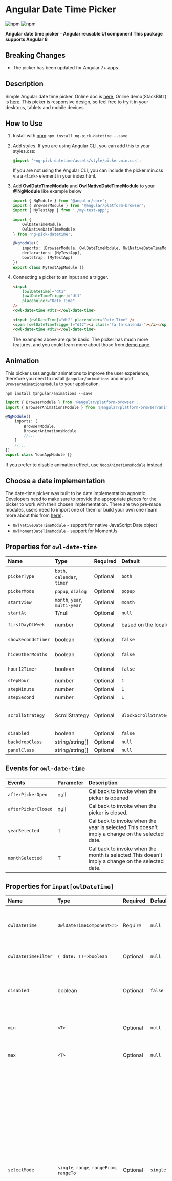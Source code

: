 # Angular Date Time Picker

[![npm](https://img.shields.io/npm/v/ng-pick-datetime.svg?maxAge=2592000?style=flat-square)](https://www.npmjs.com/package/ng-pick-datetime)
[![npm](https://img.shields.io/npm/dm/ng-pick-datetime.svg)](https://www.npmjs.com/package/ng-pick-datetime)

**Angular date time picker - Angular reusable UI component**
**This package supports Angular 8**

## Breaking Changes

-   The picker has been updated for Angular 7+ apps.

## Description

Simple Angular date time picker. Online doc is [here](https://daniel-projects.firebaseapp.com/owlng/date-time-picker), Online demo(StackBlitz) is [here](https://stackblitz.com/github/DanielYKPan/owl-examples/tree/date-time-picker).
This picker is responsive design, so feel free to try it in your desktops, tablets and mobile devices.

## How to Use

1.  Install with [npm](https://www.npmjs.com):`npm install ng-pick-datetime --save`
2.  Add styles.
    If you are using Angular CLI, you can add this to your styles.css:
    ```css
    @import '~ng-pick-datetime/assets/style/picker.min.css';
    ```
    If you are not using the Angular CLI, you can include the picker.min.css via a `<link>` element in your index.html.
3.  Add **OwlDateTimeModule** and **OwlNativeDateTimeModule** to your **@NgModule** like example below

    ```typescript
    import { NgModule } from '@angular/core';
    import { BrowserModule } from '@angular/platform-browser';
    import { MyTestApp } from './my-test-app';

    import {
        OwlDateTimeModule,
        OwlNativeDateTimeModule
    } from 'ng-pick-datetime';

    @NgModule({
        imports: [BrowserModule, OwlDateTimeModule, OwlNativeDateTimeModule],
        declarations: [MyTestApp],
        bootstrap: [MyTestApp]
    })
    export class MyTestAppModule {}
    ```

4.  Connecting a picker to an input and a trigger.

    ```html
    <input
        [owlDateTime]="dt1"
        [owlDateTimeTrigger]="dt1"
        placeholder="Date Time"
    />
    <owl-date-time #dt1></owl-date-time>
    ```

    ```html
    <input [owlDateTime]="dt2" placeholder="Date Time" />
    <span [owlDateTimeTrigger]="dt2"><i class="fa fa-calendar"></i></span>
    <owl-date-time #dt2></owl-date-time>
    ```

    The examples above are quite basic. The picker has much more features,
    and you could learn more about those from [demo page](https://danielykpan.github.io/date-time-picker/).

## Animation

This picker uses angular animations to improve the user experience,
therefore you need to install `@angular/animations` and import `BrowserAnimationsModule` to your application.

```
npm install @angular/animations --save
```

```typescript
import { BrowserModule } from '@angular/platform-browser';
import { BrowserAnimationsModule } from '@angular/platform-browser/animations';

@NgModule({
    imports: [
        BrowserModule,
        BrowserAnimationsModule
        //...
    ]
    //...
})
export class YourAppModule {}
```

If you prefer to disable animation effect, use `NoopAnimationsModule` instead.

## Choose a date implementation

The date-time picker was built to be date implementation agnostic.
Developers need to make sure to provide the appropriate pieces for the picker to work with their chosen implementation.
There are two pre-made modules, users need to import one of them or build your own one (learn more about this from [here](https://danielykpan.github.io/date-time-picker/#locale-formats)).

-   `OwlNativeDateTimeModule` - support for native JavaScript Date object
-   `OwlMomentDateTimeModule` - support for MomentJs

## Properties for `owl-date-time`

| Name               | Type                          | Required | Default               | Description                                                                                                                                  |
| :----------------- | :---------------------------- | :------- | :-------------------- | :------------------------------------------------------------------------------------------------------------------------------------------- |
| `pickerType`       | `both`, `calendar`, `timer`   | Optional | `both`                | Set the type of the dateTime picker. `both`: show both calendar and timer, `calendar`: only show calendar, `timer`: only show timer.         |
| `pickerMode`       | `popup`, `dialog`             | Optional | `popup`               | The style the picker would open as.                                                                                                          |
| `startView`        | `month`, `year`, `multi-year` | Optional | `month`               | The view that the calendar should start in.                                                                                                  |
| `startAt`          | T/null                        | Optional | `null`                | The moment to open the picker to initially.                                                                                                  |
| `firstDayOfWeek`   | number                        | Optional | based on the locale   | Set the first day of week. Valid value is from 0 to 6. 0: Sunday - 6: Saturday                                                               |
| `showSecondsTimer` | boolean                       | Optional | `false`               | When specify it to true, it would show a timer to configure the second's value                                                               |
| `hideOtherMonths`  | boolean                       | Optional | `false`               | Whether to hide dates in other months at the start or end of the current month                                                               |
| `hour12Timer`      | boolean                       | Optional | `false`               | When specify it to true, the timer would be in hour12 format mode                                                                            |
| `stepHour`         | number                        | Optional | `1`                   | Hours to change per step.                                                                                                                    |
| `stepMinute`       | number                        | Optional | `1`                   | Minutes to change per step.                                                                                                                  |
| `stepSecond`       | number                        | Optional | `1`                   | Seconds to change per step.                                                                                                                  |
| `scrollStrategy`   | ScrollStrategy                | Optional | `BlockScrollStrategy` | Define the scroll strategy when the picker is open. Learn more this from https://material.angular.io/cdk/overlay/overview#scroll-strategies. |
| `disabled`         | boolean                       | Optional | `false`               | When specify to true, it would disable the picker.                                                                                           |
| `backdropClass`    | string/string[]               | Optional | `null`                | Custom class for the picker backdrop.                                                                                                        |
| `panelClass`       | string/string[]               | Optional | `null`                | Custom class for the picker overlay panel.                                                                                                   |

## Events for `owl-date-time`

| Events              | Parameter | Description                                                                                     |
| :------------------ | :-------- | :---------------------------------------------------------------------------------------------- |
| `afterPickerOpen`   | null      | Callback to invoke when the picker is opened                                                    |
| `afterPickerClosed` | null      | Callback to invoke when the picker is closed.                                                   |
| `yearSelected`      | T         | Callback to invoke when the year is selected.This doesn't imply a change on the selected date.  |
| `monthSelected`     | T         | Callback to invoke when the month is selected.This doesn't imply a change on the selected date. |

## Properties for `input[owlDateTime]`

| Name                | Type                                      | Required | Default  | Description                                                                                                                                                                                                                                                                                                                        |
| :------------------ | :---------------------------------------- | :------- | :------- | :--------------------------------------------------------------------------------------------------------------------------------------------------------------------------------------------------------------------------------------------------------------------------------------------------------------------------------- |
| `owlDateTime`       | `OwlDateTimeComponent<T>`                 | Require  | `null`   | The date time picker that this input is associated with.                                                                                                                                                                                                                                                                           |
| `owlDateTimeFilter` | `( date: T)=>boolean`                     | Optional | `null`   | A function to filter date time.                                                                                                                                                                                                                                                                                                    |
| `disabled`          | boolean                                   | Optional | `false`  | When specify to true, it would disable the picker's input.                                                                                                                                                                                                                                                                         |
| `min`               | `<T>`                                     | Optional | `null`   | The minimum valid date time.                                                                                                                                                                                                                                                                                                       |
| `max`               | `<T>`                                     | Optional | `null`   | The maximum valid date time.                                                                                                                                                                                                                                                                                                       |
| `selectMode`        | `single`, `range`, `rangeFrom`, `rangeTo` | Optional | `single` | Specify the picker's select mode. `single`: a single value allowed, `range`: allow users to select a range of date-time, `rangeFrom`: the input would only show the 'from' value and the picker could only selects 'from' value, `rangeTo`: the input would only show the 'to' value and the picker could only selects 'to' value. |
| `rangeSeparator`    | string                                    | Optional | `-`      | The character to separate the 'from' and 'to' in input value in range selectMode.                                                                                                                                                                                                                                                  |

## Events for `input[owlDateTime]`

| Events           | Parameter                                                              | Description                                                                        |
| :--------------- | :--------------------------------------------------------------------- | :--------------------------------------------------------------------------------- |
| `dateTimeChange` | source: OwlDateTimeInput, value: input value, input: the input element | Callback to invoke when `change` event is fired on this `<input [owlDateTime]>`    |
| `dateTimeInput`  | source: OwlDateTimeInput, value: input value, input: the input element | Callback to invoke when an `input` event is fired on this `<input [owlDateTime]>`. |

## Properties for `[owlDateTimeTrigger]`

| Name                 | Type                      | Required | Default | Description                                                |
| :------------------- | :------------------------ | :------- | :------ | :--------------------------------------------------------- |
| `owlDateTimeTrigger` | `OwlDateTimeComponent<T>` | Require  | `null`  | The date time picker that this trigger is associated with. |
| `disabled`           | boolean                   | Optional | `false` | When specify to true, it would disable the trigger.        |

## Properties for `[owlDateTimeTrigger]`

| Name                 | Type                      | Required | Default | Description                                                |
| :------------------- | :------------------------ | :------- | :------ | :--------------------------------------------------------- |
| `owlDateTimeTrigger` | `OwlDateTimeComponent<T>` | Require  | `null`  | The date time picker that this trigger is associated with. |
| `disabled`           | boolean                   | Optional | `false` | When specify to true, it would disable the trigger.        |

## Properties for `owl-date-time-inline`

| Name                | Type                                      | Required | Default             | Description                                                                                                                                                                                                                                                                                                                        |
| :------------------ | :---------------------------------------- | :------- | :------------------ | :--------------------------------------------------------------------------------------------------------------------------------------------------------------------------------------------------------------------------------------------------------------------------------------------------------------------------------- |
| `pickerType`        | `both`, `calendar`, `timer`               | Optional | `both`              | Set the type of the dateTime picker. `both`: show both calendar and timer, `calendar`: only show calendar, `timer`: only show timer.                                                                                                                                                                                               |
| `startView`         | `month`, `year`, `multi-year`             | Optional | `month`             | The view that the calendar should start in.                                                                                                                                                                                                                                                                                        |
| `startAt`           | T/null                                    | Optional | `null`              | The moment to open the picker to initially.                                                                                                                                                                                                                                                                                        |
| `firstDayOfWeek`    | number                                    | Optional | based on the locale | Set the first day of week. Valid value is from 0 to 6. 0: Sunday - 6: Saturday                                                                                                                                                                                                                                                     |
| `showSecondsTimer`  | boolean                                   | Optional | `false`             | When specify it to true, it would show a timer to configure the second's value                                                                                                                                                                                                                                                     |
| `hideOtherMonths`   | boolean                                   | Optional | `false`             | Whether to hide dates in other months at the start or end of the current month                                                                                                                                                                                                                                                     |
| `hour12Timer`       | boolean                                   | Optional | `false`             | When specify it to true, the timer would be in hour12 format mode                                                                                                                                                                                                                                                                  |
| `stepHour`          | number                                    | Optional | `1`                 | Hours to change per step.                                                                                                                                                                                                                                                                                                          |
| `stepMinute`        | number                                    | Optional | `1`                 | Minutes to change per step.                                                                                                                                                                                                                                                                                                        |
| `stepSecond`        | number                                    | Optional | `1`                 | Seconds to change per step.                                                                                                                                                                                                                                                                                                        |
| `disabled`          | boolean                                   | Optional | `false`             | When specify to true, it would disable the picker.                                                                                                                                                                                                                                                                                 |
| `owlDateTimeFilter` | `( date: T)=>boolean`                     | Optional | `null`              | A function to filter date time.                                                                                                                                                                                                                                                                                                    |
| `min`               | `<T>`                                     | Optional | `null`              | The minimum valid date time.                                                                                                                                                                                                                                                                                                       |
| `max`               | `<T>`                                     | Optional | `null`              | The maximum valid date time.                                                                                                                                                                                                                                                                                                       |
| `selectMode`        | `single`, `range`, `rangeFrom`, `rangeTo` | Optional | `single`            | Specify the picker's select mode. `single`: a single value allowed, `range`: allow users to select a range of date-time, `rangeFrom`: the input would only show the 'from' value and the picker could only selects 'from' value, `rangeTo`: the input would only show the 'to' value and the picker could only selects 'to' value. |

## Localization and DateTime Format

Localization for different languages and formats is defined by `OWL_DATE_TIME_LOCALE` and `OWL_DATE_TIME_FORMATS`. You could learn more about this from [here](https://danielykpan.github.io/date-time-picker#locale-formats).

## Dependencies

none

## Demo

-   Online doc is [here](https://daniel-projects.firebaseapp.com/owlng/date-time-picker)
-   Online demo(StackBlitz) is [here](https://stackblitz.com/github/DanielYKPan/owl-examples/tree/date-time-picker)

## License

-   License: MIT

## Author

**Daniel YK Pan**
